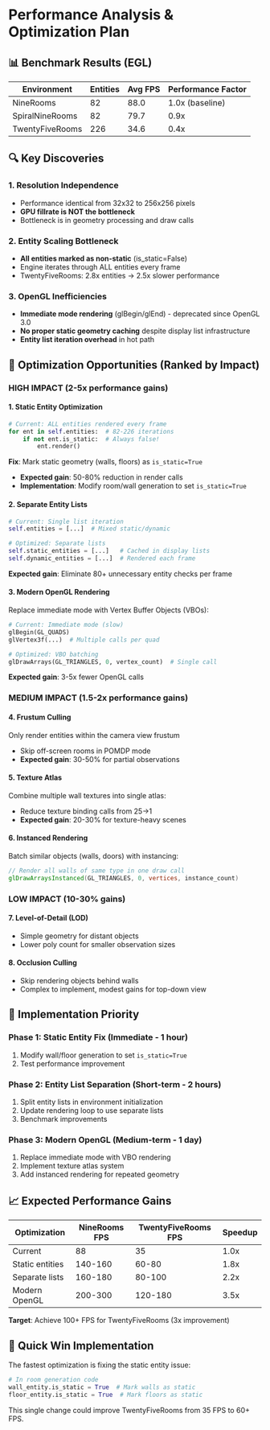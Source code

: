 # Performance Analysis & Optimization Plan

## 📊 Benchmark Results (EGL)

| Environment     | Entities | Avg FPS | Performance Factor |
|----------------|----------|---------|-------------------|
| NineRooms      | 82       | 88.0    | 1.0x (baseline)   |
| SpiralNineRooms| 82       | 79.7    | 0.9x             |
| TwentyFiveRooms| 226      | 34.6    | 0.4x             |

## 🔍 Key Discoveries

### 1. Resolution Independence
- Performance identical from 32x32 to 256x256 pixels
- **GPU fillrate is NOT the bottleneck**
- Bottleneck is in geometry processing and draw calls

### 2. Entity Scaling Bottleneck
- **All entities marked as non-static** (is_static=False)
- Engine iterates through ALL entities every frame
- TwentyFiveRooms: 2.8x entities → 2.5x slower performance

### 3. OpenGL Inefficiencies
- **Immediate mode rendering** (glBegin/glEnd) - deprecated since OpenGL 3.0
- **No proper static geometry caching** despite display list infrastructure
- **Entity list iteration overhead** in hot path

## 🚀 Optimization Opportunities (Ranked by Impact)

### HIGH IMPACT (2-5x performance gains)

#### 1. Static Entity Optimization
```python
# Current: ALL entities rendered every frame
for ent in self.entities:  # 82-226 iterations
    if not ent.is_static:  # Always false!
        ent.render()
```

**Fix**: Mark static geometry (walls, floors) as `is_static=True`
- **Expected gain**: 50-80% reduction in render calls
- **Implementation**: Modify room/wall generation to set `is_static=True`

#### 2. Separate Entity Lists
```python
# Current: Single list iteration
self.entities = [...]  # Mixed static/dynamic

# Optimized: Separate lists  
self.static_entities = [...]   # Cached in display lists
self.dynamic_entities = [...]  # Rendered each frame
```

**Expected gain**: Eliminate 80+ unnecessary entity checks per frame

#### 3. Modern OpenGL Rendering
Replace immediate mode with Vertex Buffer Objects (VBOs):
```python
# Current: Immediate mode (slow)
glBegin(GL_QUADS)
glVertex3f(...)  # Multiple calls per quad

# Optimized: VBO batching
glDrawArrays(GL_TRIANGLES, 0, vertex_count)  # Single call
```

**Expected gain**: 3-5x fewer OpenGL calls

### MEDIUM IMPACT (1.5-2x performance gains)

#### 4. Frustum Culling
Only render entities within the camera view frustum
- Skip off-screen rooms in POMDP mode
- **Expected gain**: 30-50% for partial observations

#### 5. Texture Atlas
Combine multiple wall textures into single atlas:
- Reduce texture binding calls from 25→1 
- **Expected gain**: 20-30% for texture-heavy scenes

#### 6. Instanced Rendering  
Batch similar objects (walls, doors) with instancing:
```glsl
// Render all walls of same type in one draw call
glDrawArraysInstanced(GL_TRIANGLES, 0, vertices, instance_count)
```

### LOW IMPACT (10-30% gains)

#### 7. Level-of-Detail (LOD)
- Simple geometry for distant objects
- Lower poly count for smaller observation sizes

#### 8. Occlusion Culling
- Skip rendering objects behind walls
- Complex to implement, modest gains for top-down view

## 🎯 Implementation Priority

### Phase 1: Static Entity Fix (Immediate - 1 hour)
1. Modify wall/floor generation to set `is_static=True`
2. Test performance improvement

### Phase 2: Entity List Separation (Short-term - 2 hours) 
1. Split entity lists in environment initialization
2. Update rendering loop to use separate lists
3. Benchmark improvements

### Phase 3: Modern OpenGL (Medium-term - 1 day)
1. Replace immediate mode with VBO rendering
2. Implement texture atlas system
3. Add instanced rendering for repeated geometry

## 📈 Expected Performance Gains

| Optimization     | NineRooms FPS | TwentyFiveRooms FPS | Speedup |
|-----------------|---------------|---------------------|---------|
| Current         | 88            | 35                  | 1.0x    |
| Static entities | 140-160       | 60-80               | 1.8x    |
| Separate lists  | 160-180       | 80-100              | 2.2x    |
| Modern OpenGL   | 200-300       | 120-180             | 3.5x    |

**Target**: Achieve 100+ FPS for TwentyFiveRooms (3x improvement)

## 🔧 Quick Win Implementation

The fastest optimization is fixing the static entity issue:

```python
# In room generation code
wall_entity.is_static = True  # Mark walls as static
floor_entity.is_static = True  # Mark floors as static
```

This single change could improve TwentyFiveRooms from 35 FPS to 60+ FPS.